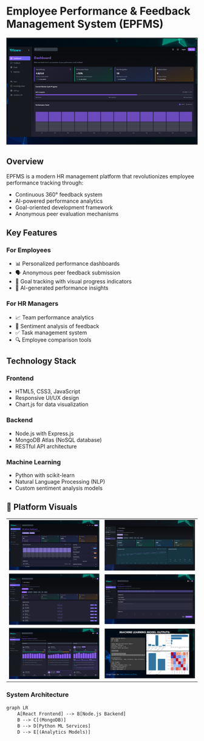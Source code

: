 # Employee Performance & Feedback Management System (EPFMS)

![EPFMS Banner](https://github.com/Sanjay5734/Atom--HR-management-system/blob/main/frontend/src/assets/Screenshot%20(21).png)



## Overview
EPFMS is a modern HR management platform that revolutionizes employee performance tracking through:
- Continuous 360° feedback system
- AI-powered performance analytics
- Goal-oriented development framework
- Anonymous peer evaluation mechanisms

## Key Features

### For Employees
- 📊 Personalized performance dashboards
- 🗣️ Anonymous peer feedback submission
- 🎯 Goal tracking with visual progress indicators
- 🤖 AI-generated performance insights

### For HR Managers
- 📈 Team performance analytics
- 💬 Sentiment analysis of feedback
- ✅ Task management system
- 🔍 Employee comparison tools

## Technology Stack

### Frontend

- HTML5, CSS3, JavaScript
- Responsive UI/UX design
- Chart.js for data visualization

### Backend

- Node.js with Express.js
- MongoDB Atlas (NoSQL database)
- RESTful API architecture

### Machine Learning

- Python with scikit-learn
- Natural Language Processing (NLP)
- Custom sentiment analysis models


## 🎨 Platform Visuals

<div align="center">
  <table>
    <tr>
      <td align="center">
        <img src="https://github.com/Sanjay5734/Atom--HR-management-system/blob/main/frontend/src/assets/HR%20Admin%20Deshborad.png" alt="Landing page" style="width: 300px;"/>
        <br />
      </td>
      <td align="center">
        <img src="https://github.com/Sanjay5734/Atom--HR-management-system/blob/main/frontend/src/assets/Screenshot%20(16).png" alt="Landing register" style="width: 300px;"/>
        <br />
      </td>
    </tr>
        <tr>
     <td align="center">
        <img src="https://github.com/Sanjay5734/Atom--HR-management-system/blob/main/frontend/src/assets/Screenshot%20(18).png" alt="Landing register" style="width: 300px;"/>
        <br />
      </td>
      <td align="center">
 <img src="https://github.com/Sanjay5734/Atom--HR-management-system/blob/main/frontend/src/assets/Feedback%20System.png" alt="Landing register" style="width: 300px;"/>
        <br />
      </td>
    </tr>
     </tr>
        <tr>
     <td align="center">
           <img src="https://github.com/Sanjay5734/Atom--HR-management-system/blob/main/frontend/src/assets/Screenshot%20(20).png" alt="Landing register" style="width: 300px;"/>
        <br />
      </td>
      <td align="center">
        <img src="https://github.com/Sanjay5734/Atom--HR-management-system/blob/main/frontend/src/assets/Screenshot%20(17).png" alt="Landing register" style="width: 300px;"/>
        <br />
      </td>
    </tr>
  </table>
</div>

### System Architecture
```mermaid
graph LR
    A[React Frontend] --> B[Node.js Backend]
    B --> C[(MongoDB)]
    B --> D[Python ML Services]
    D --> E[(Analytics Models)]
